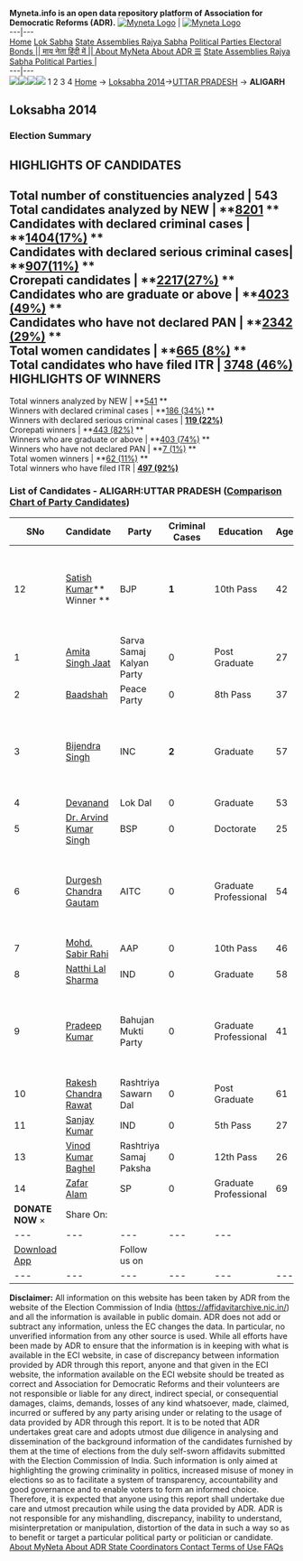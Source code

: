 **Myneta.info is an open data repository platform of Association for Democratic Reforms (ADR).**
[![Myneta Logo](https://www.myneta.info/lib/img/myneta-logo.png)](https://www.myneta.info/) | [![Myneta Logo](https://www.myneta.info/lib/img/adr-logo.png)](https://adrindia.org)  
---|---  
[Home](https://www.myneta.info/) [Lok Sabha](https://www.myneta.info/#ls "Lok Sabha") [ State Assemblies ](https://www.myneta.info/#sa "State Assemblies") [Rajya Sabha](https://www.myneta.info/#rs "Rajya Sabha") [Political Parties ](https://www.myneta.info/party "Political Parties") [ Electoral Bonds ](https://www.myneta.info/electoral_bonds "Electoral Bonds") [ || माय नेता हिंदी में || ](https://translate.google.co.in/translate?prev=hp&hl=en&js=y&u=www.myneta.info&sl=en&tl=hi&history_state0=) [ About MyNeta ](https://adrindia.org/content/about-myneta) [ About ADR ](https://adrindia.org/about-adr/who-we-are) [☰](javascript:void\(0\))
[ State Assemblies ](https://www.myneta.info/#sa "State Assemblies") [ Rajya Sabha ](https://www.myneta.info/#rs "Rajya Sabha") [ Political Parties ](https://www.myneta.info/party "Political Parties")
|   
---|---  
![](https://www.myneta.info/lib/img/banner/banner-1.png)![](https://www.myneta.info/lib/img/banner/banner-2.png)![](https://www.myneta.info/lib/img/banner/banner-3.png)![](https://www.myneta.info/lib/img/banner/banner-4.png)
1  2  3  4 
[Home](https://www.myneta.info/) → [Loksabha 2014](https://www.myneta.info/ls2014/)→[UTTAR PRADESH](https://www.myneta.info/ls2014/index.php?action=show_constituencies&state_id=24) → **ALIGARH**
### 
## Loksabha 2014
###  Election Summary 
HIGHLIGHTS OF CANDIDATES  
---  
Total number of constituencies analyzed |  543   
Total candidates analyzed by NEW | **[8201](https://www.myneta.info/ls2014/index.php?action=summary&subAction=candidates_analyzed&sort=candidate#summary) **  
Candidates with declared criminal cases | **[1404(17%)](https://www.myneta.info/ls2014/index.php?action=summary&subAction=crime&sort=candidate#summary) **  
Candidates with declared serious criminal cases| **[907(11%)](https://www.myneta.info/ls2014/index.php?action=summary&subAction=serious_crime&sort=candidate#summary) **  
Crorepati candidates | **[2217(27%)](https://www.myneta.info/ls2014/index.php?action=summary&subAction=crorepati&sort=candidate#summary) **  
Candidates who are graduate or above | **[4023 (49%)](https://www.myneta.info/ls2014/index.php?action=summary&subAction=education&sort=candidate#summary) **  
Candidates who have not declared PAN | **[2342 (29%)](https://www.myneta.info/ls2014/index.php?action=summary&subAction=without_pan&sort=candidate#summary) **  
Total women candidates | **[665 (8%)](https://www.myneta.info/ls2014/index.php?action=summary&subAction=women_candidate&sort=candidate#summary) **  
Total candidates who have filed ITR | [**3748 (46%)**](https://www.myneta.info/ls2014/index.php?action=summary&subAction=filed_itr&sort=candidate#summary)  
HIGHLIGHTS OF WINNERS  
---  
Total winners analyzed by NEW | **[541](https://www.myneta.info/ls2014/index.php?action=summary&subAction=winner_analyzed&sort=candidate#summary) **  
Winners with declared criminal cases | **[186 (34%)](https://www.myneta.info/ls2014/index.php?action=summary&subAction=winner_crime&sort=candidate#summary) **  
Winners with declared serious criminal cases | **[119 (22%)](https://www.myneta.info/ls2014/index.php?action=summary&subAction=winner_serious_crime&sort=candidate#summary)**  
Crorepati winners | **[443 (82%)](https://www.myneta.info/ls2014/index.php?action=summary&subAction=winner_crorepati&sort=candidate#summary) **  
Winners who are graduate or above | **[403 (74%)](https://www.myneta.info/ls2014/index.php?action=summary&subAction=winner_education&sort=candidate#summary) **  
Winners who have not declared PAN | **[7 (1%)](https://www.myneta.info/ls2014/index.php?action=summary&subAction=winner_without_pan&sort=candidate#summary) **  
Total women winners | **[62 (11%)](https://www.myneta.info/ls2014/index.php?action=summary&subAction=winner_women&sort=candidate#summary) **  
Total winners who have filed ITR | [**497 (92%)**](https://www.myneta.info/ls2014/index.php?action=summary&subAction=winner_filed_itr&sort=candidate#summary)  
### List of Candidates - ALIGARH:UTTAR PRADESH ([Comparison Chart of Party Candidates](https://www.myneta.info/ls2014/comparisonchart.php?constituency_id=423))
SNo | Candidate| Party| Criminal Cases| Education| Age| Total Assets| Liabilities  
---|---|---|---|---|---|---|---  
12  | [Satish Kumar](https://www.myneta.info/ls2014/candidate.php?candidate_id=682)** Winner ** | BJP | **1** | 10th Pass| 42 | ![](https://myneta.info/image_v2.php?myneta_folder=ls2014&candidate_id=682&col=ta) | ![](https://myneta.info/image_v2.php?myneta_folder=ls2014&candidate_id=682&col=lia)  
1  | [Amita Singh Jaat](https://www.myneta.info/ls2014/candidate.php?candidate_id=1798) | Sarva Samaj Kalyan Party | 0 | Post Graduate| 27 | Rs 38,65,000 ~ 38 Lacs+ | Rs 0 ~   
2  | [Baadshah](https://www.myneta.info/ls2014/candidate.php?candidate_id=2307) | Peace Party | 0 | 8th Pass| 37 | Rs 6,22,60,000 ~ 6 Crore+ | Rs 5,00,000 ~ 5 Lacs+  
3  | [Bijendra Singh](https://www.myneta.info/ls2014/candidate.php?candidate_id=680) | INC | **2** | Graduate| 57 | ![](https://myneta.info/image_v2.php?myneta_folder=ls2014&candidate_id=680&col=ta) | ![](https://myneta.info/image_v2.php?myneta_folder=ls2014&candidate_id=680&col=lia)  
4  | [Devanand](https://www.myneta.info/ls2014/candidate.php?candidate_id=2306) | Lok Dal | 0 | Graduate| 53 | Rs 3,05,016 ~ 3 Lacs+ | Rs 0 ~   
5  | [Dr. Arvind Kumar Singh](https://www.myneta.info/ls2014/candidate.php?candidate_id=681) | BSP | 0 | Doctorate| 25 | Rs 4,16,64,986 ~ 4 Crore+ | Rs 61,00,000 ~ 61 Lacs+  
6  | [Durgesh Chandra Gautam](https://www.myneta.info/ls2014/candidate.php?candidate_id=1799) | AITC | 0 | Graduate Professional| 54 | ![](https://myneta.info/image_v2.php?myneta_folder=ls2014&candidate_id=1799&col=ta) | ![](https://myneta.info/image_v2.php?myneta_folder=ls2014&candidate_id=1799&col=lia)  
7  | [Mohd. Sabir Rahi](https://www.myneta.info/ls2014/candidate.php?candidate_id=1801) | AAP | 0 | 10th Pass| 46 | Rs 1,52,27,199 ~ 1 Crore+ | Rs 0 ~   
8  | [Natthi Lal Sharma](https://www.myneta.info/ls2014/candidate.php?candidate_id=2310) | IND | 0 | Graduate| 58 | Rs 97,94,000 ~ 97 Lacs+ | Rs 0 ~   
9  | [Pradeep Kumar](https://www.myneta.info/ls2014/candidate.php?candidate_id=1800) | Bahujan Mukti Party | 0 | Graduate Professional| 41 | ![](https://myneta.info/image_v2.php?myneta_folder=ls2014&candidate_id=1800&col=ta) | ![](https://myneta.info/image_v2.php?myneta_folder=ls2014&candidate_id=1800&col=lia)  
10  | [Rakesh Chandra Rawat](https://www.myneta.info/ls2014/candidate.php?candidate_id=2308) | Rashtriya Sawarn Dal | 0 | Post Graduate| 61 | Rs 2,30,00,000 ~ 2 Crore+ | Rs 0 ~   
11  | [Sanjay Kumar](https://www.myneta.info/ls2014/candidate.php?candidate_id=2311) | IND | 0 | 5th Pass| 27 | Rs 1,000 ~ 1 Thou+ | Rs 0 ~   
13  | [Vinod Kumar Baghel](https://www.myneta.info/ls2014/candidate.php?candidate_id=2309) | Rashtriya Samaj Paksha | 0 | 12th Pass| 26 | Rs 30,000 ~ 30 Thou+ | Rs 0 ~   
14  | [Zafar Alam](https://www.myneta.info/ls2014/candidate.php?candidate_id=679) | SP | 0 | Graduate Professional| 69 | Rs 33,19,58,000 ~ 33 Crore+ | Rs 23,62,000 ~ 23 Lacs+  
|  **DONATE NOW** × |  Share On:  | [](https://api.whatsapp.com/send?text=https%3A%2F%2Fmyneta.info%2Fpunjab2022%2Findex.php%3Faction%3Dshow_constituencies%26state_id%3D19) | [](https://www.facebook.com/sharer/sharer.php?u=https%3A%2F%2Fmyneta.info%2Fpunjab2022%2Findex.php%3Faction%3Dshow_constituencies%26state_id%3D19) | [](https://twitter.com/share?url=https%3A%2F%2Fmyneta.info%2Fpunjab2022%2Findex.php%3Faction%3Dshow_constituencies%26state_id%3D19)  
---|---|---|---|---  
| [ Download App ](https://play.google.com/store/apps/details?id=com.webrosoft.myneta1&pcampaignid=pcampaignidMKT-Other-global-all-co-prtnr-py-PartBadge-Mar2515-1) | [](https://play.google.com/store/apps/details?id=com.webrosoft.myneta1&pcampaignid=pcampaignidMKT-Other-global-all-co-prtnr-py-PartBadge-Mar2515-1) |  Follow us on  | [](https://www.facebook.com/adrindia.org/) | [](https://twitter.com/adrspeaks) | [](https://groups.google.com/g/national-election-watch?hl=en&pli=1) | [](https://www.instagram.com/adrspeaks/) | [](https://www.youtube.com/user/adrspeaks) | [](https://sharechat.com/profile/adrspeaks)  
---|---|---|---|---|---|---|---|---  
**Disclaimer:** All information on this website has been taken by ADR from the website of the Election Commission of India (https://affidavitarchive.nic.in/) and all the information is available in public domain. ADR does not add or subtract any information, unless the EC changes the data. In particular, no unverified information from any other source is used. While all efforts have been made by ADR to ensure that the information is in keeping with what is available in the ECI website, in case of discrepancy between information provided by ADR through this report, anyone and that given in the ECI website, the information available on the ECI website should be treated as correct and Association for Democratic Reforms and their volunteers are not responsible or liable for any direct, indirect special, or consequential damages, claims, demands, losses of any kind whatsoever, made, claimed, incurred or suffered by any party arising under or relating to the usage of data provided by ADR through this report. It is to be noted that ADR undertakes great care and adopts utmost due diligence in analysing and dissemination of the background information of the candidates furnished by them at the time of elections from the duly self-sworn affidavits submitted with the Election Commission of India. Such information is only aimed at highlighting the growing criminality in politics, increased misuse of money in elections so as to facilitate a system of transparency, accountability and good governance and to enable voters to form an informed choice. Therefore, it is expected that anyone using this report shall undertake due care and utmost precaution while using the data provided by ADR. ADR is not responsible for any mishandling, discrepancy, inability to understand, misinterpretation or manipulation, distortion of the data in such a way so as to benefit or target a particular political party or politician or candidate. 
[ About MyNeta ](https://adrindia.org/content/about-myneta) [ About ADR ](https://adrindia.org/about-adr/who-we-are) [ State Coordinators ](https://adrindia.org/about-adr/state-coordinators) [ Contact ](https://adrindia.org/contact-us) [ Terms of Use ](https://adrindia.org/content/adr-terms-use) [ FAQs ](https://adrindia.org/content/faqs)
